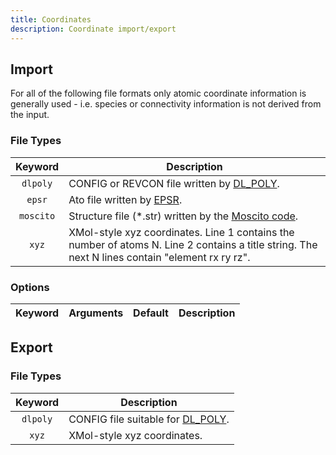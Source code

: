 ```yaml
---
title: Coordinates
description: Coordinate import/export
---
```


## Import

For all of the following file formats only atomic coordinate information is generally used - i.e. species or connectivity information is not derived from the input.

### File Types

|Keyword|Description|
|:---:|-----------|
|`dlpoly`|CONFIG or REVCON file written by [DL_POLY](https://www.scd.stfc.ac.uk/Pages/DL_POLY.aspx).|
|`epsr`|Ato file written by [EPSR](https://www.isis.stfc.ac.uk/Pages/Empirical-Potential-Structure-Refinement.aspx).|
|`moscito`|Structure file (*.str) written by the [Moscito code](http://139.30.122.11/MOSCITO/).|
|`xyz`|XMol-style xyz coordinates. Line 1 contains the number of atoms N. Line 2 contains a title string. The next N lines contain "element  rx  ry  rz". |

### Options

|Keyword|Arguments|Default|Description|
|:------|:--:|:-----:|-----------|

## Export

### File Types

|Keyword|Description|
|:---:|-----------|
|`dlpoly`|CONFIG file suitable for [DL_POLY](https://www.scd.stfc.ac.uk/Pages/DL_POLY.aspx).|
|`xyz`|XMol-style xyz coordinates.|
